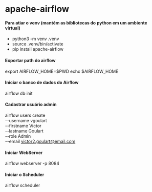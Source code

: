# apache-airflow

#### Para atiar o venv (mantém as bibliotecas do python em um ambiente virtual)
- python3 -m venv .venv
- source .venv/bin/activate
- pip install apache-airflow

#### Exportar path do airflow
export AIRFLOW_HOME=$PWD
echo $AIRFLOW_HOME

#### Iniciar o banco de dados do Airflow
airflow db init

#### Cadastrar usuário admin
airflow users create \
    --username vgoulart \
    --firstname Victor \
    --lastname Goulart \
    --role Admin \
    --email victor2.goulart@email.com

#### Iniciar WebServer
airflow webserver -p 8084

#### Iniciar o Scheduler
airflow scheduler
